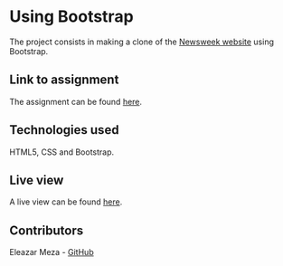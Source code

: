# Using Bootstrap

The project consists in making a clone of the [Newsweek website](https://www.newsweek.com) using Bootstrap.

## Link to assignment

The assignment can be found [here](https://www.theodinproject.com/courses/html5-and-css3/lessons/using-bootstrap).

## Technologies used

HTML5, CSS and Bootstrap.

## Live view

A live view can be found [here](https://raw.githack.com/elshaka/Using-Bootstrap/feature-front-page/index.html).

## Contributors

Eleazar Meza - [GitHub](https://github.com/elshaka)

